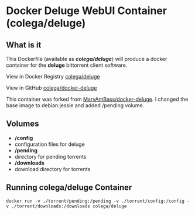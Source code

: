 # Docker Deluge WebUI Container (colega/deluge)
## What is it

This Dockerfile (available as ___colega/deluge___) will produce a docker container for the __deluge__ bittorrent client software.

View in Docker Registry [colega/deluge](https://registry.hub.docker.com/u/colega/deluge/)

View in GitHub [colega/docker-deluge](https://github.com/colega/docker-deluge)

This container was forked from [MarvAmBass/docker-deluge](https://github.com/MarvAmBass/docker-deluge). I changed the base image to debian:jessie and added /pending volume.

## Volumes

* __/config__
 * configuration files for deluge
* __/pending__
 * directory for pending torrents
* __/downloads__
 * download directory for torrents


## Running colega/deluge Container

    docker run -v ./torrent/pending:/pending -v ./torrent/config:/config -v ./torrent/downloads:/downloads colega/deluge
